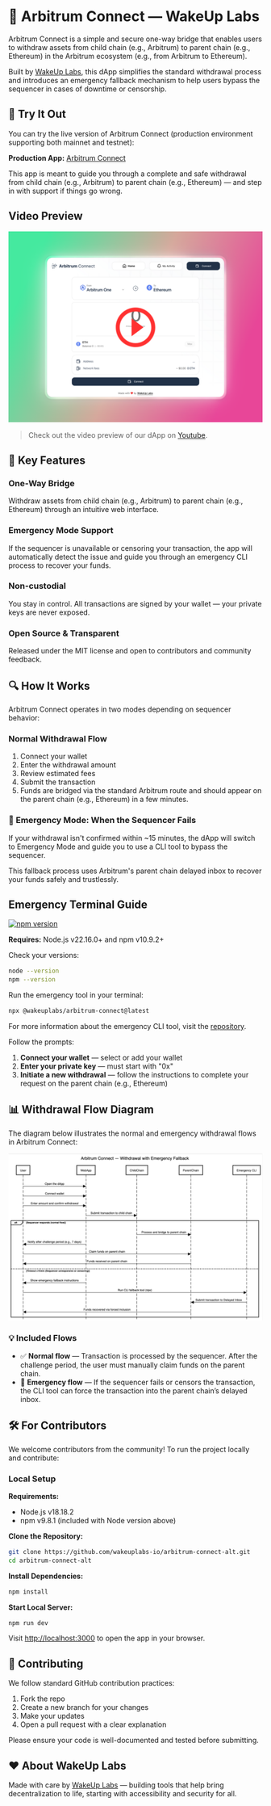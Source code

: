 # 🧰 Arbitrum Connect — WakeUp Labs

Arbitrum Connect is a simple and secure one-way bridge that enables users to withdraw assets from child chain (e.g., Arbitrum) to parent chain (e.g., Ethereum) in the Arbitrum ecosystem (e.g., from Arbitrum to Ethereum).

Built by [WakeUp Labs](https://www.wakeuplabs.io/), this dApp simplifies the standard withdrawal process and introduces an emergency fallback mechanism to help users bypass the sequencer in cases of downtime or censorship.

## 🧪 Try It Out

You can try the live version of Arbitrum Connect (production environment supporting both mainnet and testnet):

**Production App:** [Arbitrum Connect](https://staging-arbitrum-connect-alt.wakeuplabs.link/)

This app is meant to guide you through a complete and safe withdrawal from child chain (e.g., Arbitrum) to parent chain (e.g., Ethereum) — and step in with support if things go wrong.

## Video Preview

[![Video](/assets/video-preview.png)](https://youtu.be/a74U4romV-0?feature=shared)

> Check out the video preview of our dApp on [Youtube](https://youtu.be/a74U4romV-0?feature=shared).

## 🚀 Key Features

### One-Way Bridge

Withdraw assets from child chain (e.g., Arbitrum) to parent chain (e.g., Ethereum) through an intuitive web interface.

### Emergency Mode Support

If the sequencer is unavailable or censoring your transaction, the app will automatically detect the issue and guide you through an emergency CLI process to recover your funds.

### Non-custodial

You stay in control. All transactions are signed by your wallet — your private keys are never exposed.

### Open Source & Transparent

Released under the MIT license and open to contributors and community feedback.

## 🔍 How It Works

Arbitrum Connect operates in two modes depending on sequencer behavior:

### Normal Withdrawal Flow

1. Connect your wallet
2. Enter the withdrawal amount
3. Review estimated fees
4. Submit the transaction
5. Funds are bridged via the standard Arbitrum route and should appear on the parent chain (e.g., Ethereum) in a few minutes.

### 🚨 Emergency Mode: When the Sequencer Fails

If your withdrawal isn't confirmed within ~15 minutes, the dApp will switch to Emergency Mode and guide you to use a CLI tool to bypass the sequencer.

This fallback process uses Arbitrum's parent chain delayed inbox to recover your funds safely and trustlessly.

## Emergency Terminal Guide

[![npm version](https://img.shields.io/npm/v/@wakeuplabs/arbitrum-connect.svg)](https://www.npmjs.com/package/@wakeuplabs/arbitrum-connect)

**Requires:** Node.js v22.16.0+ and npm v10.9.2+

Check your versions:

```bash
node --version
npm --version
```

Run the emergency tool in your terminal:

```bash
npx @wakeuplabs/arbitrum-connect@latest
```

For more information about the emergency CLI tool, visit the [repository](https://github.com/wakeuplabs-io/arbitrum-connect-scripts).

Follow the prompts:

1. **Connect your wallet** — select or add your wallet
2. **Enter your private key** — must start with "0x"
3. **Initiate a new withdrawal** — follow the instructions to complete your request on the parent chain (e.g., Ethereum)

## 📊 Withdrawal Flow Diagram

The diagram below illustrates the normal and emergency withdrawal flows in Arbitrum Connect:

![Withdrawal Flow Diagram](./assets/withdraw-flow-diagram.png.png)

<!--
Editable diagram

title Arbitrum Connect — Withdrawal with Emergency Fallback

User->WebApp: Open the dApp
User->WebApp: Connect wallet
User->WebApp: Enter amount and confirm withdrawal

WebApp->ChildChain: Submit transaction to child chain

alt Sequencer responds (normal flow)
    ChildChain->ParentChain: Process and bridge to parent chain
    WebApp->User: Notify after challenge period (e.g., 7 days)
    User->ParentChain: Claim funds on parent chain
    ParentChain->User: Funds received on parent chain
else Timeout >15min (Sequencer unresponsive or censoring)
    WebApp->User: Show emergency fallback instructions
    User->Emergency CLI: Run CLI fallback tool (npx)
    Emergency CLI->ParentChain: Submit transaction to Delayed Inbox
    ParentChain->User: Funds recovered via forced inclusion
end
-->

### 💡 Included Flows

- ✅ **Normal flow** — Transaction is processed by the sequencer. After the challenge period, the user must manually claim funds on the parent chain.
- 🚨 **Emergency flow** — If the sequencer fails or censors the transaction, the CLI tool can force the transaction into the parent chain’s delayed inbox.

## 🛠️ For Contributors

We welcome contributors from the community! To run the project locally and contribute:

### Local Setup

**Requirements:**

- Node.js v18.18.2
- npm v9.8.1 (included with Node version above)

**Clone the Repository:**

```bash
git clone https://github.com/wakeuplabs-io/arbitrum-connect-alt.git
cd arbitrum-connect-alt
```

**Install Dependencies:**

```bash
npm install
```

**Start Local Server:**

```bash
npm run dev
```

Visit [http://localhost:3000](http://localhost:3000) to open the app in your browser.

## 🤝 Contributing

We follow standard GitHub contribution practices:

1. Fork the repo
2. Create a new branch for your changes
3. Make your updates
4. Open a pull request with a clear explanation

Please ensure your code is well-documented and tested before submitting.

## ❤️ About WakeUp Labs

Made with care by [WakeUp Labs](https://www.wakeuplabs.io/) — building tools that help bring decentralization to life, starting with accessibility and security for all.
